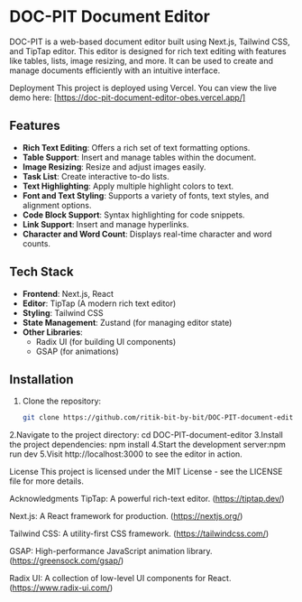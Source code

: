 # DOC-PIT Document Editor

DOC-PIT is a web-based document editor built using Next.js, Tailwind CSS, and TipTap editor. This editor is designed for rich text editing with features like tables, lists, image resizing, and more. It can be used to create and manage documents efficiently with an intuitive interface.

Deployment
This project is deployed using Vercel. You can view the live demo here: [https://doc-pit-document-editor-obes.vercel.app/]
## Features

- **Rich Text Editing**: Offers a rich set of text formatting options.
- **Table Support**: Insert and manage tables within the document.
- **Image Resizing**: Resize and adjust images easily.
- **Task List**: Create interactive to-do lists.
- **Text Highlighting**: Apply multiple highlight colors to text.
- **Font and Text Styling**: Supports a variety of fonts, text styles, and alignment options.
- **Code Block Support**: Syntax highlighting for code snippets.
- **Link Support**: Insert and manage hyperlinks.
- **Character and Word Count**: Displays real-time character and word counts.

## Tech Stack

- **Frontend**: Next.js, React
- **Editor**: TipTap (A modern rich text editor)
- **Styling**: Tailwind CSS
- **State Management**: Zustand (for managing editor state)
- **Other Libraries**: 
  - Radix UI (for building UI components)
  - GSAP (for animations)

## Installation

1. Clone the repository:
   ```bash
   git clone https://github.com/ritik-bit-by-bit/DOC-PIT-document-editor.git
2.Navigate to the project directory: cd DOC-PIT-document-editor
3.Install the project dependencies: npm install
4.Start the development server:npm run dev
5.Visit http://localhost:3000 to see the editor in action.

License
This project is licensed under the MIT License - see the LICENSE file for more details.


Acknowledgments
TipTap: A powerful rich-text editor. (https://tiptap.dev/)

Next.js: A React framework for production. (https://nextjs.org/)

Tailwind CSS: A utility-first CSS framework. (https://tailwindcss.com/)

GSAP: High-performance JavaScript animation library. (https://greensock.com/gsap/)

Radix UI: A collection of low-level UI components for React. (https://www.radix-ui.com/)
